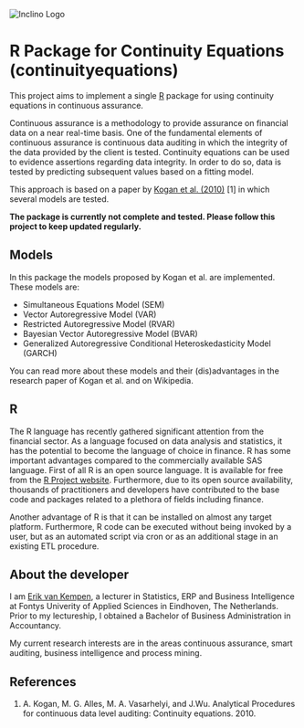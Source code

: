 ![Inclino Logo](http://inclino.nl/logo.png "Inclino")


# R Package for Continuity Equations (continuityequations) #
This project aims to implement a single [R](http://www.r-project.org/ "The R Project for Statistical Computing") package for using continuity equations in continuous assurance.

Continuous assurance is a methodology to provide assurance on financial data on a near real-time basis. One of the fundamental elements of continuous assurance is continuous data auditing  in which the integrity of the data provided by the client is tested. Continuity equations can be used to evidence assertions regarding data integrity. In order to do so, data is tested by predicting subsequent values based on a fitting model.

This approach is based on a paper by [Kogan et al. (2010)](http://raw.rutgers.edu/docs/Innovations/Continuity%20Equations.pdf) [1] in which several models are tested.

**The package is currently not complete and tested. Please follow this project to keep updated regularly.**

## Models ##
In this package the models proposed by Kogan et al. are implemented. These models are:

- Simultaneous Equations Model (SEM)
- Vector Autoregressive Model (VAR)
- Restricted Autoregressive Model (RVAR)
- Bayesian Vector Autoregressive Model (BVAR)
- Generalized Autoregressive Conditional Heteroskedasticity Model (GARCH)

You can read more about these models and their (dis)advantages in the research paper of Kogan et al. and on Wikipedia.

## R ##
The R language has recently gathered significant attention from the financial sector. As a language focused on data analysis and statistics, it has the potential to become the language of choice in finance. R has some important advantages compared to the commercially available SAS language. First of all R is an open source language. It is available for free from the
[R Project website](http://www.r-project.org/ "The R Project for Statistical Computing"). Furthermore, due to its open source availability, thousands of practitioners and developers have contributed to the base code and packages related to a plethora of fields including finance.

Another advantage of R is that it can be installed on almost any target platform. Furthermore, R code can be executed without being invoked by a user, but as an automated script via cron or as an additional stage in an existing ETL procedure.

## About the developer ##
I am [Erik van Kempen](http://nl.linkedin.com/in/evankempen), a lecturer in Statistics, ERP and Business Intelligence at Fontys Univerity of Applied Sciences in Eindhoven, The Netherlands. Prior to my lectureship, I obtained a Bachelor of Business Administration in Accountancy.

My current research interests are in the areas continuous assurance, smart auditing, business intelligence and process mining.

## References ##
1. A. Kogan, M. G. Alles, M. A. Vasarhelyi, and J.Wu. Analytical Procedures for continuous data level auditing: Continuity equations. 2010.